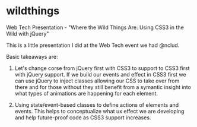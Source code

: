 wildthings
==========

Web Tech Presentation - "Where the Wild Things Are: Using CSS3 in the Wild with jQuery"

This is a little presentation I did at the Web Tech event we had @nclud.

Basic takeaways are:

1. Let's change corse from jQuery first with CSS3 to support to CSS3 first with jQuery support. If we build our events and effect in CSS3 first we can use jQuery to inject classes allowing our CSS to take over from there and for those without they still benefit from a symantic insight into what types of animations are happening for each element.

2. Using state/event-based classes to define actions of elements and events. This helps to conceptualize what ux effect we are developing and help future-proof code as CSS3 support increases.